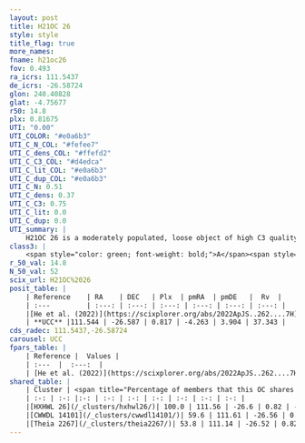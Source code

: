 ```yaml
---
layout: post
title: H21OC 26
style: style
title_flag: true
more_names: 
fname: h21oc26
fov: 0.493
ra_icrs: 111.5437
de_icrs: -26.58724
glon: 240.40828
glat: -4.75677
r50: 14.8
plx: 0.81675
UTI: "0.00"
UTI_COLOR: "#e0a6b3"
UTI_C_N_COL: "#fefee7"
UTI_C_dens_COL: "#ffefd2"
UTI_C_C3_COL: "#d4edca"
UTI_C_lit_COL: "#e0a6b3"
UTI_C_dup_COL: "#e0a6b3"
UTI_C_N: 0.51
UTI_C_dens: 0.37
UTI_C_C3: 0.75
UTI_C_lit: 0.0
UTI_C_dup: 0.0
UTI_summary: |
    H21OC 26 is a moderately populated, loose object of high C3 quality. It was recently reported in the literature.<br><br><span style="color: #99180f; font-weight: bold;">Warning: </span>This is very likely a duplicate object, which shares a large percentage of members with at least one previously reported entry.
class3: |
    <span style="color: green; font-weight: bold;">A</span><span style="color: #FFC300; font-weight: bold;">B</span>
r_50_val: 14.8
N_50_val: 52
scix_url: H21OC%2026
posit_table: |
    | Reference    | RA    | DEC   | Plx  | pmRA  | pmDE   |  Rv  |
    | :---         | :---: | :---: | :---: | :---: | :---: | :---: |
    |[He et al. (2022)](https://scixplorer.org/abs/2022ApJS..262....7H) | 111.493 | -26.51 | 0.812 | -4.246 | 3.913 | -- |
    | **UCC** |111.544 | -26.587 | 0.817 | -4.263 | 3.904 | 37.343 | 
cds_radec: 111.5437,-26.58724
carousel: UCC
fpars_table: |
    | Reference |  Values |
    | :---  |  :---:  |
    | [He et al. (2022)](https://scixplorer.org/abs/2022ApJS..262....7H) | `A0=0.2, logAge=7.5` |
shared_table: |
    | Cluster | <span title="Percentage of members that this OC shares with the ones listed">%</span>   | RA   | DEC   | Plx   | pmRA  | pmDE  | Rv | UTI |
    | :-: | :-: |:-: | :-: | :-: | :-: | :-: | :-: | :-: |
    |[HXHWL 26](/_clusters/hxhwl26/)| 100.0 | 111.56 | -26.6 | 0.82 | -4.27 | 3.9 | 37.34 |0.43 |
    |[CWWDL 14101](/_clusters/cwwdl14101/)| 59.6 | 111.61 | -26.56 | 0.82 | -4.26 | 3.9 | 38.66 |0.0 |
    |[Theia 2267](/_clusters/theia2267/)| 53.8 | 111.14 | -26.52 | 0.82 | -4.23 | 3.95 | 37.01 |0.2 |
---
```

